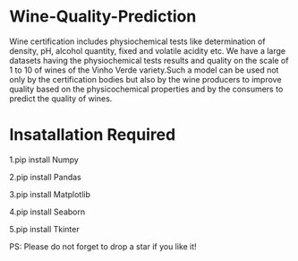 # Wine-Quality-Prediction
Wine certification includes physiochemical tests like determination of density, pH, alcohol quantity, fixed and volatile acidity etc. We have a large datasets having the physiochemical tests results and quality on the scale of 1 to 10 of wines of the Vinho Verde variety.Such a model can be used not only by the certification bodies but also by the wine producers to improve quality based on the physicochemical properties and by the consumers to predict the quality of wines.

# Insatallation Required

1.pip install Numpy

2.pip install Pandas

3.pip install Matplotlib

4.pip install Seaborn

5.pip install Tkinter

PS: Please do not forget to drop a star if you like it!
